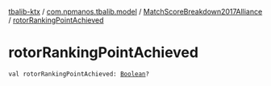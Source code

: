 [tbalib-ktx](../../index.md) / [com.npmanos.tbalib.model](../index.md) / [MatchScoreBreakdown2017Alliance](index.md) / [rotorRankingPointAchieved](./rotor-ranking-point-achieved.md)

# rotorRankingPointAchieved

`val rotorRankingPointAchieved: `[`Boolean`](https://kotlinlang.org/api/latest/jvm/stdlib/kotlin/-boolean/index.html)`?`